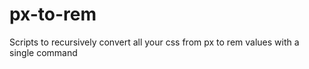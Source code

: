 # px-to-rem
Scripts to recursively convert all your css from px to rem values with a single command
